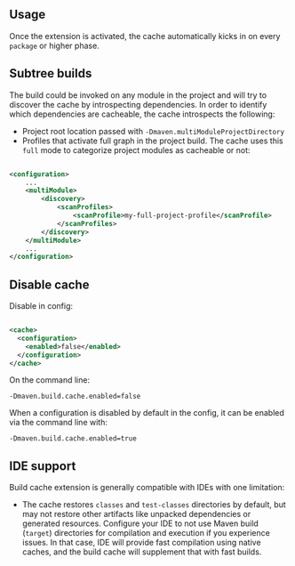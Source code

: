<!---
 Licensed to the Apache Software Foundation (ASF) under one or more
 contributor license agreements.  See the NOTICE file distributed with
 this work for additional information regarding copyright ownership.
 The ASF licenses this file to You under the Apache License, Version 2.0
 (the "License"); you may not use this file except in compliance with
 the License.  You may obtain a copy of the License at

      http://www.apache.org/licenses/LICENSE-2.0

 Unless required by applicable law or agreed to in writing, software
 distributed under the License is distributed on an "AS IS" BASIS,
 WITHOUT WARRANTIES OR CONDITIONS OF ANY KIND, either express or implied.
 See the License for the specific language governing permissions and
 limitations under the License.
-->

## Usage

Once the extension is activated, the cache automatically kicks in on every `package` or higher phase.

## Subtree builds

The build could be invoked on any module in the project and will try to discover the cache by introspecting
dependencies. In order
to identify which dependencies are cacheable, the cache introspects the following:

* Project root location passed with `-Dmaven.multiModuleProjectDirectory`
* Profiles that activate full graph in the project build. The cache uses this `full` mode to categorize project modules
  as cacheable or not:

```xml

<configuration>
    ...
    <multiModule>
        <discovery>
            <scanProfiles>
                <scanProfile>my-full-project-profile</scanProfile>
            </scanProfiles>
        </discovery>
    </multiModule>
    ...
</configuration>
```

## Disable cache

Disable in config:

```xml

<cache>
  <configuration>
    <enabled>false</enabled>
  </configuration>
</cache>
```

On the command line:

```
-Dmaven.build.cache.enabled=false
```

When a configuration is disabled by default in the config, it can be enabled via the command line with:
```
-Dmaven.build.cache.enabled=true
```

## IDE support

Build cache extension is generally compatible with IDEs with one limitation:

* The cache restores `classes` and `test-classes` directories by default, but may not restore other artifacts like
  unpacked dependencies or generated resources. Configure your IDE to not use Maven build (`target`) directories for
  compilation and execution if you experience issues. In that case, IDE will provide fast compilation using
  native caches, and the build cache will supplement that with fast builds.
